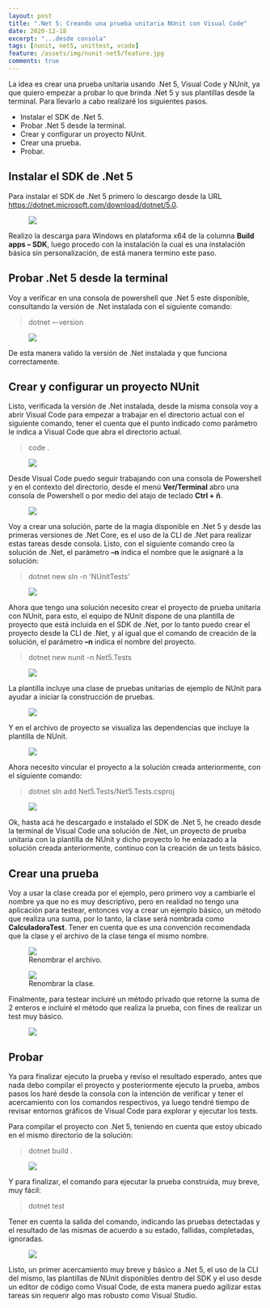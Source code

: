 ```yaml
---
layout: post
title: ".Net 5: Creando una prueba unitaria NUnit con Visual Code"
date: 2020-12-18
excerpt: "...desde consola"
tags: [nunit, net5, unittest, vcode]
feature: /assets/img/nunit-net5/feature.jpg
comments: true
---
```

La idea es crear una prueba unitaria usando .Net 5, Visual Code y NUnit, ya que quiero empezar a probar lo que brinda .Net 5 y sus plantillas desde la terminal. Para llevarlo a cabo realizaré los siguientes pasos.

- Instalar el SDK de .Net 5.
- Probar .Net 5 desde la terminal.
- Crear y configurar un proyecto NUnit.
- Crear una prueba.
- Probar.

## Instalar el SDK de .Net 5

Para instalar el SDK de .Net 5 primero lo descargo desde la URL https://dotnet.microsoft.com/download/dotnet/5.0.

<figure>
<img src="/assets/img/nunit-net5/DownloadNet5.jpg">
</figure> 

Realizo la descarga para Windows en plataforma x64 de la columna **Build apps – SDK**, luego procedo con la instalación la cual es una instalación básica sin personalización, de está manera termino este paso.

## Probar .Net 5 desde la terminal

Voy a verificar en una consola de powershell que .Net 5 este disponible, consultando la versión de .Net instalada con el siguiente comando:

  >dotnet –-version

<figure>
<img src="/assets/img/nunit-net5/dotnetVersion.jpg">
</figure> 

De esta manera valido la versión de .Net instalada y que funciona correctamente.

## Crear y configurar un proyecto NUnit

Listo, verificada la versión de .Net instalada, desde la misma consola voy a abrir Visual Code para empezar a trabajar en el directorio actual con el siguiente comando, tener el cuenta que el punto indicado como parámetro le indica a Visual Code que abra el directorio actual.

>code .

<figure>
<img src="/assets/img/nunit-net5/openVcode.jpg">
</figure>

Desde Visual Code puedo seguir trabajando con una consola de Powershell y en el contexto del directorio, desde el menú **Ver/Terminal** abro una consola de Powershell o por medio del atajo de teclado **Ctrl + ñ**. 

<figure>
<img src="/assets/img/nunit-net5/vsCodeTerminal.jpg">
</figure>

Voy a crear una solución, parte de la magia disponible en .Net 5 y desde las primeras versiones de .Net Core, es el uso de la CLI de .Net para realizar estas tareas desde consola. Listo, con el siguiente comando creo la solución de .Net, el parámetro **–n** indica el nombre que le asignaré a la solución:

>dotnet new sln -n 'NUnitTests'

<figure>
<img src="/assets/img/nunit-net5/vsCodeSolucion.jpg">
</figure>

Ahora que tengo una solución necesito crear el proyecto de prueba unitaria con NUnit, para esto, el equipo de NUnit dispone de una plantilla de proyecto que está incluida en el SDK de .Net, por lo tanto puedo crear el proyecto desde la CLI de .Net, y al igual que el comando de creación de la solución, el parámetro **–n** indica el nombre del proyecto.

>dotnet new nunit -n Net5.Tests

<figure>
<img src="/assets/img/nunit-net5/vsCodeProyecto.jpg">
</figure>

La plantilla incluye una clase de pruebas unitarias de ejemplo de NUnit para ayudar a iniciar la construcción de pruebas.

<figure>
<img src="/assets/img/nunit-net5/claseEjemplo.jpg">
</figure>

Y en el archivo de proyecto se visualiza las dependencias que incluye la plantilla de NUnit.

<figure>
<img src="/assets/img/nunit-net5/ArchivoProyecto.jpg">
</figure>

Ahora necesito vincular el proyecto a la solución creada anteriormente, con el siguiente comando:

>dotnet sln add Net5.Tests/Net5.Tests.csproj

<figure>
<img src="/assets/img/nunit-net5/AddProyecto.jpg">
</figure>

Ok, hasta acá he descargado e instalado el SDK de .Net 5, he creado desde la terminal de Visual Code una solución de .Net, un proyecto de prueba unitaria con la plantilla de NUnit y dicho proyecto lo he enlazado a la solución creada anteriormente, continuo con la creación de un tests básico.

## Crear una prueba

Voy a usar la clase creada por el ejemplo, pero primero voy a cambiarle el nombre ya que no es muy descriptivo, pero en realidad no tengo una aplicación para testear, entonces voy a crear un ejemplo básico, un método que realiza una suma, por lo tanto, la clase será nombrada como **CalculadoraTest**. Tener en cuenta que es una convención recomendada que la clase y el archivo de la clase tenga el mismo nombre.

<figure>
<img src="/assets/img/nunit-net5/renombraArchivo.jpg">
<figcaption>Renombrar el archivo.</figcaption>
</figure>

<figure>
<img src="/assets/img/nunit-net5/renombraClase.jpg">
<figcaption>Renombrar la clase.</figcaption>
</figure>

Finalmente, para testear incluiré un método privado que retorne la suma de 2 enteros e incluiré el método que realiza la prueba, con fines de realizar un test muy básico.

<figure>
<img src="/assets/img/nunit-net5/sumaTest.jpg">
</figure>

## Probar

Ya para finalizar ejecuto la prueba y reviso el resultado esperado, antes que nada debo compilar el proyecto y posteriormente ejecuto la prueba, ambos pasos los haré desde la consola con la intención de verificar y tener el acercamiento con los comandos respectivos, ya luego tendré tiempo de revisar entornos gráficos de Visual Code para explorar y ejecutar los tests.

Para compilar el proyecto con .Net 5, teniendo en cuenta que estoy ubicado en el mismo directorio de la solución:

> dotnet build .

<figure>
<img src="/assets/img/nunit-net5/donetBuild.jpg">
</figure>

Y para finalizar, el comando para ejecutar la prueba construida, muy breve, muy fácil:

> dotnet test

Tener en cuenta la salida del comando, indicando las pruebas detectadas y el resultado de las mismas de acuerdo a su estado, fallidas, completadas, ignoradas.

<figure>
<img src="/assets/img/nunit-net5/donetTest.jpg">
</figure>

Listo, un primer acercamiento muy breve y básico a .Net 5, el uso de la CLI del mismo, las plantillas de NUnit disponibles dentro del SDK y el uso desde un editor de código como Visual Code, de esta manera puedo agilizar estas tareas sin requerir algo mas robusto como Visual Studio.